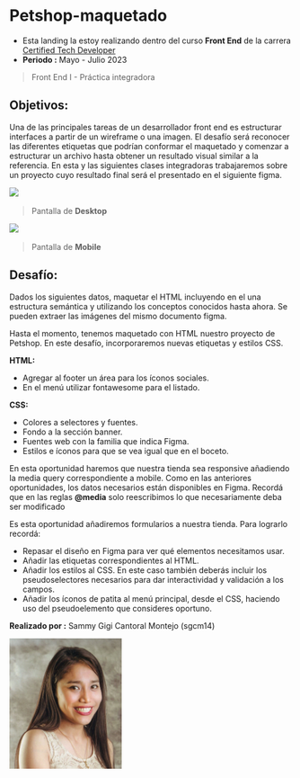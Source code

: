 Petshop-maquetado
=============
- Esta landing la estoy realizando dentro del curso **Front End** de la carrera [Certified Tech Developer](https://www.digitalhouse.com/ar/productos/programacion/certified-tech-developer "Certified Tech Developer") 
- **Periodo :** Mayo - Julio 2023
> Front End I - Práctica integradora


**Objetivos:**
--------------
 Una de las principales tareas de un desarrollador front end es estructurar interfaces a partir de un wireframe o una imagen. El desafío será reconocer las diferentes etiquetas que podrían conformar el maquetado y comenzar a estructurar un archivo hasta obtener un resultado visual similar a la referencia. En esta y las siguientes clases integradoras trabajaremos sobre un proyecto cuyo resultado final será el presentado en el siguiente figma.

 ![](https://raw.githubusercontent.com/sgcm14/petshop-maquetado/master/img/desktop.png)
> Pantalla de **Desktop**

![](https://raw.githubusercontent.com/sgcm14/petshop-maquetado/master/img/mobile.png)
> Pantalla de **Mobile**


**Desafío:**
------------

Dados los siguientes datos, maquetar el HTML incluyendo en el <body> una estructura semántica y utilizando los conceptos conocidos hasta ahora. Se pueden extraer las imágenes del mismo documento figma.

Hasta el momento, tenemos maquetado con HTML nuestro proyecto de Petshop. En este desafío, incorporaremos nuevas etiquetas y estilos CSS.

**HTML:**
- Agregar al footer un área para los íconos sociales. 
- En el menú utilizar fontawesome para el listado. 

**CSS:** 
- Colores a selectores y fuentes. 
- Fondo a la sección banner. 
- Fuentes web con la familia que indica Figma. 
- Estilos e íconos para que se vea igual que en el boceto.

En esta oportunidad haremos que nuestra tienda sea responsive añadiendo la
media query correspondiente a mobile. Como en las anteriores oportunidades, los datos necesarios están disponibles en Figma.
Recordá que en las reglas **@media** solo reescribimos lo que necesariamente deba ser modificado

Es esta oportunidad añadiremos formularios a nuestra tienda. Para lograrlo recordá: 
- Repasar el diseño en Figma para ver qué elementos necesitamos usar. 
- Añadir las etiquetas correspondientes al HTML. 
- Añadir los estilos al CSS. En este caso también deberás incluir los pseudoselectores necesarios para dar interactividad y validación a los campos. 
- Añadir los íconos de patita al menú principal, desde el CSS, haciendo uso del pseudoelemento que consideres oportuno.

**Realizado por :** Sammy Gigi Cantoral Montejo (sgcm14)

<img src ="https://raw.githubusercontent.com/sgcm14/sgcm14/main/sammy.jpg" width="200">